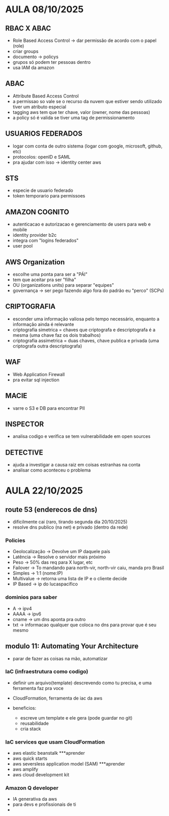 # AULA 08/10/2025

## RBAC X ABAC

- Role Based Access Control -> dar permissão de acordo com o papel (role)
- criar groups
- documento -> policys
- grupos só podem ter pessoas dentro
- usa IAM da amazon

## ABAC

- Attribute Based Access Control
- a permissao so vale se o recurso da nuvem que estiver sendo utilizado tiver um atributo especial
- tagging aws tem que ter chave, valor (owner, nome das pessoas)
- a policy só é valida se tiver uma tag de permissionamento

## USUARIOS FEDERADOS

- logar com conta de outro sistema (logar com google, microsoft, github, etc)
- protocolos: openID e SAML
- pra ajudar com isso -> identity center aws

## STS 

- especie de usuario federado
- token temporario para permissoes

## AMAZON COGNITO

- autenticacao e autorizacao e gerenciamento de users para web e mobile
- identity provider b2c
- integra com "logins federados"
- user pool

## AWS Organization

- escolhe uma ponta para ser a "PÁI"
- tem que aceitar pra ser "filha"
- OU (organizations units) para separar "equipes"
- governança -> ser pego fazendo algo fora do padrão eu "perco" (SCPs)

## CRIPTOGRAFIA

- esconder uma informação valiosa pelo tempo necessário, enquanto a informação ainda é relevante
- criptografia simetrica = chaves que criptografa e descriptografa é a mesma (uma chave faz os dois trabalhos)
- criptografia assimetrica = duas chaves, chave publica e privada (uma criptografa outra descriptografa)

## WAF 

- Web Application Firewall
- pra evitar sql injection

## MACIE

- varre o S3 e DB para encontrar PII

## INSPECTOR

- analisa codigo e verifica se tem vulnerabilidade em open sources

## DETECTIVE

- ajuda a investigar a causa raiz em coisas estranhas na conta
- analisar como aconteceu o problema


# AULA 22/10/2025

## route 53 (enderecos de dns)

- dificilmente cai (raro, tirando segunda dia 20/10/2025)
- resolve dns publico (na net) e privado (dentro da rede)

### Policies
  - Geolocalização -> Devolve um IP daquele país
  - Latência -> Resolve o servidor mais próximo
  - Peso -> 50% das req para X lugar, etc
  - Failover -> To mandando para north-vir, north-vir caiu, manda pro Brasil
  - Simples -> 1:1 (nome:IP)
  - Multivalue -> retorna uma lista de IP e o cliente decide
  - IP Based -> ip do lucaspacifico

### dominios para saber
- A -> ipv4
- AAAA -> ipv6
- cname -> um dns aponta pra outro
- txt -> informacao qualquer que coloca no dns para provar que é seu mesmo

## modulo 11: Automating Your Architecture

- parar de fazer as coisas na mão, automatizar

### IaC (infraestrutura como codigo)

- definir um arquivo(template) descrevendo como tu precisa, e uma ferramenta faz pra voce
- CloudFormation, ferramenta de iac da aws

- beneficios:
  - escreve um template e ele gera (pode guardar no git)
  - reusabilidade
  - cria stack

### IaC services que usam CloudFormation
- aws elastic beanstalk ***aprender
- aws quick starts
- aws seversless application model (SAM) ***aprender
- aws amplify
- aws cloud development kit

### Amazon Q developer
- IA generativa da aws
- para devs e profissionais de ti
- 







  


